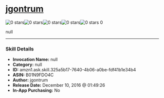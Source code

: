 # [jgontrum](http://alexa.amazon.com/#skills/amzn1.ask.skill.325a5b17-7640-4b06-a0be-fdf41b1e34b4)
![0 stars](../../images/ic_star_border_black_18dp_1x.png)![0 stars](../../images/ic_star_border_black_18dp_1x.png)![0 stars](../../images/ic_star_border_black_18dp_1x.png)![0 stars](../../images/ic_star_border_black_18dp_1x.png)![0 stars](../../images/ic_star_border_black_18dp_1x.png) 0

null

***

### Skill Details

* **Invocation Name:** null
* **Category:** null
* **ID:** amzn1.ask.skill.325a5b17-7640-4b06-a0be-fdf41b1e34b4
* **ASIN:** B01N9FDO4C
* **Author:** jgontrum
* **Release Date:** December 10, 2016 @ 01:49:26
* **In-App Purchasing:** No
